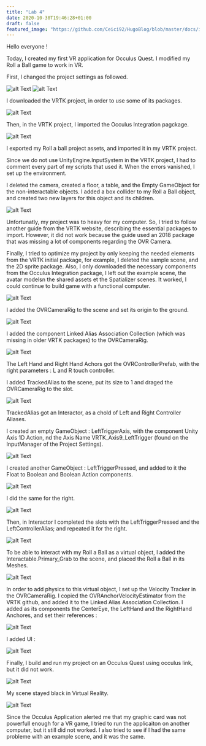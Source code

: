 ```yaml
---
title: "Lab 4"
date: 2020-10-30T19:46:28+01:00
draft: false
featured_image: "https://github.com/Ceici92/HugoBlog/blob/master/docs/images/Lab4/Black.jpg?raw=true"
---
```


Hello everyone !

Today, I created my first VR application for Occulus Quest. I modified my Roll a Ball game to work in VR.


First, I changed the project settings as followed.

![alt Text](https://github.com/Ceici92/HugoBlog/blob/master/docs/images/Lab4/VR1.png?raw=true "")
![alt Text](https://github.com/Ceici92/HugoBlog/blob/master/docs/images/Lab4/VR2.png?raw=true "")


I downloaded the VRTK project, in order to use some of its packages.

![alt Text](https://github.com/Ceici92/HugoBlog/blob/master/docs/images/Lab4/VR4.png?raw=true "")


Then, in the VRTK project, I imported the Occulus Integration pagckage.

![alt Text](https://github.com/Ceici92/HugoBlog/blob/master/docs/images/Lab4/VR3.png?raw=true "")


I exported my Roll a ball project assets, and imported it in my VRTK project.

Since we do not use UnityEngine.InputSystem in the VRTK project, I had to comment every part of my scripts that used it.
When the errors vanished, I set up the environment. 

I deleted the camera, created a floor, a table, and the Empty GameObject for the non-interactable objects.
I added a box collider to my Roll a Ball object, and created two new layers for this object and its children.

![alt Text](https://github.com/Ceici92/HugoBlog/blob/master/docs/images/Lab4/VR5.JPG?raw=true "")


Unfortunatly, my project was to heavy for my computer. 
So, I tried to follow another guide from the VRTK website, describing the essential packages to import.
However, it did not work because the guide used an 2018 package that was missing a lot of components regarding the OVR Camera.

Finally, I tried to optimize my project by only keeping the needed elements from the VRTK initial package, for example, I deleted the sample scene, and the 2D sprite package.
Also, I only downloaded the necessary components from the Occulus Integration package, I left out the example scene, the avatar modelsn the shared assets et the Spatializer scenes.
It worked, I could continue to build game with a functional computer.

![alt Text](https://github.com/Ceici92/HugoBlog/blob/master/docs/images/Lab4/VR6.png?raw=true "")


I added the OVRCameraRig to the scene and set its origin to the ground.

![alt Text](https://github.com/Ceici92/HugoBlog/blob/master/docs/images/Lab4/VR6bis.png?raw=true "")

I added the component Linked Alias Association Collection (which was missing in older VRTK packages) to the OVRCameraRig.

![alt Text](https://github.com/Ceici92/HugoBlog/blob/master/docs/images/Lab4/VR7.png?raw=true "Linked Alias")


The Left Hand and Right Hand Achors got the OVRControllerPrefab, with the right parameters : L and R touch controller.

I added TrackedAlias to the scene, put its size to 1 and draged the OVRCameraRig to the slot.

![alt Text](https://github.com/Ceici92/HugoBlog/blob/master/docs/images/Lab4/VR7bis.png?raw=true "")

TrackedAlias got an Interactor, as a chold of Left and Right Controller Aliases.

I created an empty GameObject : LeftTriggerAxis, with the component Unity Axis 1D Action, nd the Axis Name VRTK_Axis9_LeftTrigger (found on the InputManager of the Project Settings).

![alt Text](https://github.com/Ceici92/HugoBlog/blob/master/docs/images/Lab4/VR8.png?raw=true "")

I created another GameObject : LeftTriggerPressed, and added to it the Float to Boolean and Boolean Action components.

![alt Text](https://github.com/Ceici92/HugoBlog/blob/master/docs/images/Lab4/VR9.png?raw=true "")

I did the same for the right. 

![alt Text](https://github.com/Ceici92/HugoBlog/blob/master/docs/images/Lab4/VR10.png?raw=true "")


Then, in Interactor I completed the slots with the LeftTriggerPressed and the LeftControllerAlias; and repeated it for the right.

![alt Text](https://github.com/Ceici92/HugoBlog/blob/master/docs/images/Lab4/VR11.png?raw=true "")


To be able to interact with my Roll a Ball as a virtual object, I added the Interactable.Primary_Grab to the scene, and placed the Roll a Ball in its Meshes.

![alt Text](https://github.com/Ceici92/HugoBlog/blob/master/docs/images/Lab4/VR12.png?raw=true "")


In order to add physics to this virtual object, I set up the Velocity Tracker in the OVRCameraRig.
I copied the OVRAnchorVelocityEstimator from the VRTK github, and added it to the Linked Alias Association Collection.
I added as its components the CenterEye, the LeftHand and the RightHand Anchores, and set their references :

![alt Text](https://github.com/Ceici92/HugoBlog/blob/master/docs/images/Lab4/VR13.png?raw=true "")


I added UI :

![alt Text](https://github.com/Ceici92/HugoBlog/blob/master/docs/images/Lab4/VR14.png?raw=true "")


Finally, I build and run my project on an Occulus Quest using occulus link, but it did not work.

![alt Text](https://github.com/Ceici92/HugoBlog/blob/master/docs/images/Lab4/VR15.png?raw=true "")


My scene stayed black in Virtual Reality.

![alt Text](https://github.com/Ceici92/HugoBlog/blob/master/docs/images/Lab4/VR16.png?raw=true "")


Since the Occulus Application alerted me that my graphic card was not powerfull enough for a VR game, I tried to run the applicaiton on another computer, but it still did not worked.
I also tried to see if I had the same probleme with an example scene, and it was the same.



